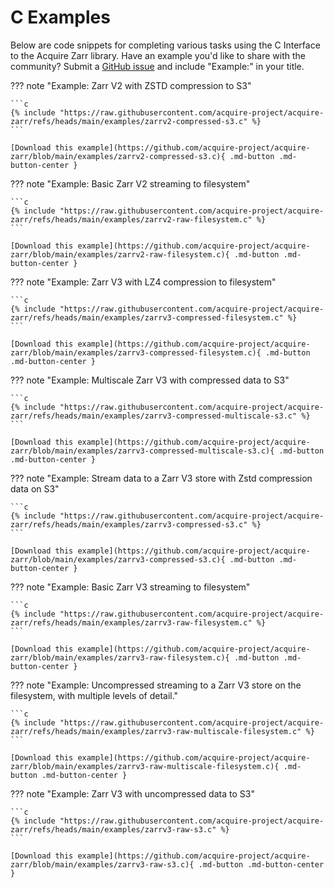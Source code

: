 # C Examples

Below are code snippets for completing various tasks using the C Interface to the Acquire Zarr library.
Have an example you'd like to share with the community? Submit a
[GitHub issue](https://github.com/chanzuckerberg/cryoet-data-portal/issues) and include "Example:" in your title.

??? note "Example: Zarr V2 with ZSTD compression to S3"

    ```c
    {% include "https://raw.githubusercontent.com/acquire-project/acquire-zarr/refs/heads/main/examples/zarrv2-compressed-s3.c" %}
    ```

    [Download this example](https://github.com/acquire-project/acquire-zarr/blob/main/examples/zarrv2-compressed-s3.c){ .md-button .md-button-center }

??? note "Example: Basic Zarr V2 streaming to filesystem"

    ```c
    {% include "https://raw.githubusercontent.com/acquire-project/acquire-zarr/refs/heads/main/examples/zarrv2-raw-filesystem.c" %}
    ```

    [Download this example](https://github.com/acquire-project/acquire-zarr/blob/main/examples/zarrv2-raw-filesystem.c){ .md-button .md-button-center }

??? note "Example: Zarr V3 with LZ4 compression to filesystem"

    ```c
    {% include "https://raw.githubusercontent.com/acquire-project/acquire-zarr/refs/heads/main/examples/zarrv3-compressed-filesystem.c" %}
    ```

    [Download this example](https://github.com/acquire-project/acquire-zarr/blob/main/examples/zarrv3-compressed-filesystem.c){ .md-button .md-button-center }

??? note "Example: Multiscale Zarr V3 with compressed data to S3"

    ```c
    {% include "https://raw.githubusercontent.com/acquire-project/acquire-zarr/refs/heads/main/examples/zarrv3-compressed-multiscale-s3.c" %}
    ```

    [Download this example](https://github.com/acquire-project/acquire-zarr/blob/main/examples/zarrv3-compressed-multiscale-s3.c){ .md-button .md-button-center }

??? note "Example: Stream data to a Zarr V3 store with Zstd compression data on S3"

    ```c
    {% include "https://raw.githubusercontent.com/acquire-project/acquire-zarr/refs/heads/main/examples/zarrv3-compressed-s3.c" %}
    ```

    [Download this example](https://github.com/acquire-project/acquire-zarr/blob/main/examples/zarrv3-compressed-s3.c){ .md-button .md-button-center }

??? note "Example: Basic Zarr V3 streaming to filesystem"

    ```c
    {% include "https://raw.githubusercontent.com/acquire-project/acquire-zarr/refs/heads/main/examples/zarrv3-raw-filesystem.c" %}
    ```

    [Download this example](https://github.com/acquire-project/acquire-zarr/blob/main/examples/zarrv3-raw-filesystem.c){ .md-button .md-button-center }

??? note "Example: Uncompressed streaming to a Zarr V3 store on the filesystem, with multiple levels of detail."

    ```c
    {% include "https://raw.githubusercontent.com/acquire-project/acquire-zarr/refs/heads/main/examples/zarrv3-raw-multiscale-filesystem.c" %}
    ```

    [Download this example](https://github.com/acquire-project/acquire-zarr/blob/main/examples/zarrv3-raw-multiscale-filesystem.c){ .md-button .md-button-center }

??? note "Example: Zarr V3 with uncompressed data to S3"

    ```c
    {% include "https://raw.githubusercontent.com/acquire-project/acquire-zarr/refs/heads/main/examples/zarrv3-raw-s3.c" %}
    ```

    [Download this example](https://github.com/acquire-project/acquire-zarr/blob/main/examples/zarrv3-raw-s3.c){ .md-button .md-button-center }
